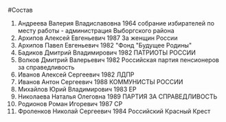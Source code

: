 #Состав
1. Андреева Валерия Владиславовна 1964 собрание избирателей по месту работы - администрация Выборгского района
2. Архипов Алексей Евгеньевич 1987 За женщин России
3. Архипов Павел Евгеньевич 1982 \"Фонд \"Будущее Родины\"
4. Бадиков Дмитрий Владимирович 1982 ПАТРИОТЫ РОССИИ
5. Волков Дмитрий Валерьевич 1982 Российская партия пенсионеров за справедливость
6. Иванов Алексей Сергеевич 1982 ЛДПР
7. Иванов Антон Сергеевич 1988 КОММУНИСТЫ РОССИИ
8. Михайлов Юрий Владимирович 1983 ЕР
9. Николаева Наталья Олеговна 1989 ПАРТИЯ ЗА СПРАВЕДЛИВОСТЬ
10. Родионов Роман Игоревич 1987 СР
11. Фроленков Николай Сергеевич 1984 Российский Красный Крест
